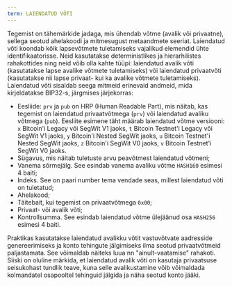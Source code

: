 ```yaml
---
term: LAIENDATUD VÕTI
---
```


Tegemist on tähemärkide jadaga, mis ühendab võtme (avalik või privaatne), sellega seotud ahelakoodi ja mitmesugust metaandmete seeriat. Laiendatud võti koondab kõik lapsevõtmete tuletamiseks vajalikud elemendid ühte identifikaatorisse. Neid kasutatakse deterministlikes ja hierarhilistes rahakottides ning neid võib olla kahte tüüpi: laiendatud avalik võti (kasutatakse lapse avalike võtmete tuletamiseks) või laiendatud privaatvõti (kasutatakse nii lapse privaat- kui ka avalike võtmete tuletamiseks). Laiendatud võti sisaldab seega mitmeid erinevaid andmeid, mida kirjeldatakse BIP32-s, järgmises järjekorras:
* Eesliide: `prv` ja `pub` on HRP (Human Readable Part), mis näitab, kas tegemist on laiendatud privaatvõtmega (`prv`) või laiendatud avaliku võtmega (`pub`). Eesliite esimene täht määrab laiendatud võtme versiooni: `x` Bitcoin'i Legacy või SegWit V1 jaoks, `t` Bitcoin Testnet'i Legacy või SegWit V1 jaoks, `y` Bitcoin'i Nested SegWit jaoks, `u` Bitcoin Testnet'i Nested SegWit jaoks, `z` Bitcoin'i SegWit V0 jaoks, `v` Bitcoin Testnet'i SegWit V0 jaoks.
* Sügavus, mis näitab tuletuste arvu peavõtmest laiendatud võtmeni;
* Vanema sõrmejälg. See esindab vanema avaliku võtme `HASH160` esimesi 4 baiti;
* Indeks. See on paari number tema vendade seas, millest laiendatud võti on tuletatud;
* Ahelakood;
* Täitebait, kui tegemist on privaatvõtmega `0x00`;
* Privaat- või avalik võti;
* Kontrollsumma. See esindab laiendatud võtme ülejäänud osa `HASH256` esimesi 4 baiti.

Praktikas kasutatakse laiendatud avalikku võtit vastuvõtvate aadresside genereerimiseks ja konto tehingute jälgimiseks ilma seotud privaatvõtmeid paljastamata. See võimaldab näiteks luua nn "ainult-vaatamise" rahakoti. Siiski on oluline märkida, et laiendatud avalik võti on kasutaja privaatsuse seisukohast tundlik teave, kuna selle avalikustamine võib võimaldada kolmandatel osapooltel tehinguid jälgida ja näha seotud konto jääki.